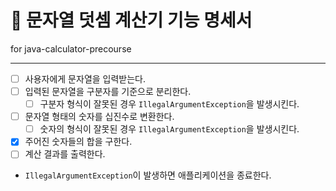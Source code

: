 # 🔢 문자열 덧셈 계산기 기능 명세서
for java-calculator-precourse

---

- [ ] 사용자에게 문자열을 입력받는다.
- [ ] 입력된 문자열을 구분자를 기준으로 분리한다.
  - [ ] 구분자 형식이 잘못된 경우 `IllegalArgumentException`을 발생시킨다.
- [ ] 문자열 형태의 숫자를 십진수로 변환한다.
  - [ ] 숫자의 형식이 잘못된 경우 `IllegalArgumentException`을 발생시킨다.
- [X] 주어진 숫자들의 합을 구한다.
- [ ] 계산 결과를 출력한다.
- `IllegalArgumentException`이 발생하면 애플리케이션을 종료한다.